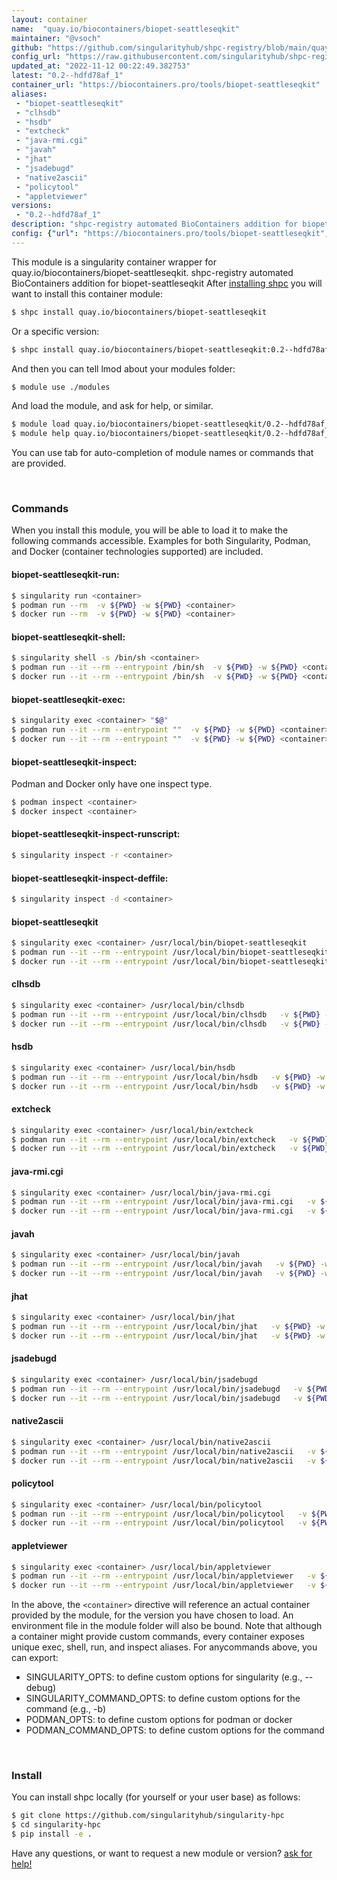 ```yaml
---
layout: container
name:  "quay.io/biocontainers/biopet-seattleseqkit"
maintainer: "@vsoch"
github: "https://github.com/singularityhub/shpc-registry/blob/main/quay.io/biocontainers/biopet-seattleseqkit/container.yaml"
config_url: "https://raw.githubusercontent.com/singularityhub/shpc-registry/main/quay.io/biocontainers/biopet-seattleseqkit/container.yaml"
updated_at: "2022-11-12 00:22:49.382753"
latest: "0.2--hdfd78af_1"
container_url: "https://biocontainers.pro/tools/biopet-seattleseqkit"
aliases:
 - "biopet-seattleseqkit"
 - "clhsdb"
 - "hsdb"
 - "extcheck"
 - "java-rmi.cgi"
 - "javah"
 - "jhat"
 - "jsadebugd"
 - "native2ascii"
 - "policytool"
 - "appletviewer"
versions:
 - "0.2--hdfd78af_1"
description: "shpc-registry automated BioContainers addition for biopet-seattleseqkit"
config: {"url": "https://biocontainers.pro/tools/biopet-seattleseqkit", "maintainer": "@vsoch", "description": "shpc-registry automated BioContainers addition for biopet-seattleseqkit", "latest": {"0.2--hdfd78af_1": "sha256:02d3f4c20facffeecb7d4a52d97c6e35783035674d6841178a46608a8fba4df9"}, "tags": {"0.2--hdfd78af_1": "sha256:02d3f4c20facffeecb7d4a52d97c6e35783035674d6841178a46608a8fba4df9"}, "docker": "quay.io/biocontainers/biopet-seattleseqkit", "aliases": {"biopet-seattleseqkit": "/usr/local/bin/biopet-seattleseqkit", "clhsdb": "/usr/local/bin/clhsdb", "hsdb": "/usr/local/bin/hsdb", "extcheck": "/usr/local/bin/extcheck", "java-rmi.cgi": "/usr/local/bin/java-rmi.cgi", "javah": "/usr/local/bin/javah", "jhat": "/usr/local/bin/jhat", "jsadebugd": "/usr/local/bin/jsadebugd", "native2ascii": "/usr/local/bin/native2ascii", "policytool": "/usr/local/bin/policytool", "appletviewer": "/usr/local/bin/appletviewer"}}
---
```


This module is a singularity container wrapper for quay.io/biocontainers/biopet-seattleseqkit.
shpc-registry automated BioContainers addition for biopet-seattleseqkit
After [installing shpc](#install) you will want to install this container module:


```bash
$ shpc install quay.io/biocontainers/biopet-seattleseqkit
```

Or a specific version:

```bash
$ shpc install quay.io/biocontainers/biopet-seattleseqkit:0.2--hdfd78af_1
```

And then you can tell lmod about your modules folder:

```bash
$ module use ./modules
```

And load the module, and ask for help, or similar.

```bash
$ module load quay.io/biocontainers/biopet-seattleseqkit/0.2--hdfd78af_1
$ module help quay.io/biocontainers/biopet-seattleseqkit/0.2--hdfd78af_1
```

You can use tab for auto-completion of module names or commands that are provided.

<br>

### Commands

When you install this module, you will be able to load it to make the following commands accessible.
Examples for both Singularity, Podman, and Docker (container technologies supported) are included.

#### biopet-seattleseqkit-run:

```bash
$ singularity run <container>
$ podman run --rm  -v ${PWD} -w ${PWD} <container>
$ docker run --rm  -v ${PWD} -w ${PWD} <container>
```

#### biopet-seattleseqkit-shell:

```bash
$ singularity shell -s /bin/sh <container>
$ podman run --it --rm --entrypoint /bin/sh  -v ${PWD} -w ${PWD} <container>
$ docker run --it --rm --entrypoint /bin/sh  -v ${PWD} -w ${PWD} <container>
```

#### biopet-seattleseqkit-exec:

```bash
$ singularity exec <container> "$@"
$ podman run --it --rm --entrypoint ""  -v ${PWD} -w ${PWD} <container> "$@"
$ docker run --it --rm --entrypoint ""  -v ${PWD} -w ${PWD} <container> "$@"
```

#### biopet-seattleseqkit-inspect:

Podman and Docker only have one inspect type.

```bash
$ podman inspect <container>
$ docker inspect <container>
```

#### biopet-seattleseqkit-inspect-runscript:

```bash
$ singularity inspect -r <container>
```

#### biopet-seattleseqkit-inspect-deffile:

```bash
$ singularity inspect -d <container>
```


#### biopet-seattleseqkit

```bash
$ singularity exec <container> /usr/local/bin/biopet-seattleseqkit
$ podman run --it --rm --entrypoint /usr/local/bin/biopet-seattleseqkit   -v ${PWD} -w ${PWD} <container> -c " $@"
$ docker run --it --rm --entrypoint /usr/local/bin/biopet-seattleseqkit   -v ${PWD} -w ${PWD} <container> -c " $@"
```


#### clhsdb

```bash
$ singularity exec <container> /usr/local/bin/clhsdb
$ podman run --it --rm --entrypoint /usr/local/bin/clhsdb   -v ${PWD} -w ${PWD} <container> -c " $@"
$ docker run --it --rm --entrypoint /usr/local/bin/clhsdb   -v ${PWD} -w ${PWD} <container> -c " $@"
```


#### hsdb

```bash
$ singularity exec <container> /usr/local/bin/hsdb
$ podman run --it --rm --entrypoint /usr/local/bin/hsdb   -v ${PWD} -w ${PWD} <container> -c " $@"
$ docker run --it --rm --entrypoint /usr/local/bin/hsdb   -v ${PWD} -w ${PWD} <container> -c " $@"
```


#### extcheck

```bash
$ singularity exec <container> /usr/local/bin/extcheck
$ podman run --it --rm --entrypoint /usr/local/bin/extcheck   -v ${PWD} -w ${PWD} <container> -c " $@"
$ docker run --it --rm --entrypoint /usr/local/bin/extcheck   -v ${PWD} -w ${PWD} <container> -c " $@"
```


#### java-rmi.cgi

```bash
$ singularity exec <container> /usr/local/bin/java-rmi.cgi
$ podman run --it --rm --entrypoint /usr/local/bin/java-rmi.cgi   -v ${PWD} -w ${PWD} <container> -c " $@"
$ docker run --it --rm --entrypoint /usr/local/bin/java-rmi.cgi   -v ${PWD} -w ${PWD} <container> -c " $@"
```


#### javah

```bash
$ singularity exec <container> /usr/local/bin/javah
$ podman run --it --rm --entrypoint /usr/local/bin/javah   -v ${PWD} -w ${PWD} <container> -c " $@"
$ docker run --it --rm --entrypoint /usr/local/bin/javah   -v ${PWD} -w ${PWD} <container> -c " $@"
```


#### jhat

```bash
$ singularity exec <container> /usr/local/bin/jhat
$ podman run --it --rm --entrypoint /usr/local/bin/jhat   -v ${PWD} -w ${PWD} <container> -c " $@"
$ docker run --it --rm --entrypoint /usr/local/bin/jhat   -v ${PWD} -w ${PWD} <container> -c " $@"
```


#### jsadebugd

```bash
$ singularity exec <container> /usr/local/bin/jsadebugd
$ podman run --it --rm --entrypoint /usr/local/bin/jsadebugd   -v ${PWD} -w ${PWD} <container> -c " $@"
$ docker run --it --rm --entrypoint /usr/local/bin/jsadebugd   -v ${PWD} -w ${PWD} <container> -c " $@"
```


#### native2ascii

```bash
$ singularity exec <container> /usr/local/bin/native2ascii
$ podman run --it --rm --entrypoint /usr/local/bin/native2ascii   -v ${PWD} -w ${PWD} <container> -c " $@"
$ docker run --it --rm --entrypoint /usr/local/bin/native2ascii   -v ${PWD} -w ${PWD} <container> -c " $@"
```


#### policytool

```bash
$ singularity exec <container> /usr/local/bin/policytool
$ podman run --it --rm --entrypoint /usr/local/bin/policytool   -v ${PWD} -w ${PWD} <container> -c " $@"
$ docker run --it --rm --entrypoint /usr/local/bin/policytool   -v ${PWD} -w ${PWD} <container> -c " $@"
```


#### appletviewer

```bash
$ singularity exec <container> /usr/local/bin/appletviewer
$ podman run --it --rm --entrypoint /usr/local/bin/appletviewer   -v ${PWD} -w ${PWD} <container> -c " $@"
$ docker run --it --rm --entrypoint /usr/local/bin/appletviewer   -v ${PWD} -w ${PWD} <container> -c " $@"
```



In the above, the `<container>` directive will reference an actual container provided
by the module, for the version you have chosen to load. An environment file in the
module folder will also be bound. Note that although a container
might provide custom commands, every container exposes unique exec, shell, run, and
inspect aliases. For anycommands above, you can export:

 - SINGULARITY_OPTS: to define custom options for singularity (e.g., --debug)
 - SINGULARITY_COMMAND_OPTS: to define custom options for the command (e.g., -b)
 - PODMAN_OPTS: to define custom options for podman or docker
 - PODMAN_COMMAND_OPTS: to define custom options for the command

<br>

### Install

You can install shpc locally (for yourself or your user base) as follows:

```bash
$ git clone https://github.com/singularityhub/singularity-hpc
$ cd singularity-hpc
$ pip install -e .
```

Have any questions, or want to request a new module or version? [ask for help!](https://github.com/singularityhub/singularity-hpc/issues)